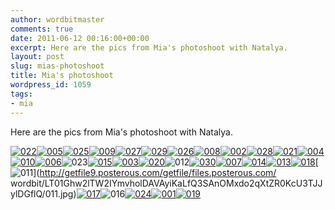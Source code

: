 ```yaml
---
author: wordbitmaster
comments: true
date: 2011-06-12 00:16:00+00:00
excerpt: Here are the pics from Mia's photoshoot with Natalya.
layout: post
slug: mias-photoshoot
title: Mia's photoshoot
wordpress_id: 1059
tags:
- mia
---
```


Here are the pics from Mia's photoshoot with Natalya.

[![022](http://wordbitarchives.files.wordpress.com/2013/02/022.jpg?w=300)](http://wordbitarchives.files.wordpress.com/2013/02/022.jpg)[![005](http://wordbitarchives.files.wordpress.com/2013/02/005.jpg?w=300)](http://wordbitarchives.files.wordpress.com/2013/02/005.jpg)[![025](http://wordbitarchives.files.wordpress.com/2013/02/025.jpg?w=300)](http://wordbitarchives.files.wordpress.com/2013/02/025.jpg)[![009](http://wordbitarchives.files.wordpress.com/2013/02/009.jpg?w=300)](http://wordbitarchives.files.wordpress.com/2013/02/009.jpg)[![027](http://wordbitarchives.files.wordpress.com/2013/02/027.jpg?w=300)](http://wordbitarchives.files.wordpress.com/2013/02/027.jpg)[![029](http://wordbitarchives.files.wordpress.com/2013/02/029.jpg?w=300)](http://wordbitarchives.files.wordpress.com/2013/02/029.jpg)[![026](http://wordbitarchives.files.wordpress.com/2013/02/026.jpg?w=300)](http://wordbitarchives.files.wordpress.com/2013/02/026.jpg)[![008](http://wordbitarchives.files.wordpress.com/2013/02/008.jpg?w=300)](http://wordbitarchives.files.wordpress.com/2013/02/008.jpg)[![002](http://wordbitarchives.files.wordpress.com/2013/02/002.jpg?w=300)](http://wordbitarchives.files.wordpress.com/2013/02/002.jpg)[![028](http://wordbitarchives.files.wordpress.com/2013/02/028.jpg?w=300)](http://wordbitarchives.files.wordpress.com/2013/02/028.jpg)[![021](http://wordbitarchives.files.wordpress.com/2013/02/021.jpg?w=300)](http://wordbitarchives.files.wordpress.com/2013/02/021.jpg)[![004](http://wordbitarchives.files.wordpress.com/2013/02/004.jpg?w=300)](http://wordbitarchives.files.wordpress.com/2013/02/004.jpg)[![010](http://wordbitarchives.files.wordpress.com/2013/02/010.jpg?w=300)](http://wordbitarchives.files.wordpress.com/2013/02/010.jpg)[![006](http://wordbitarchives.files.wordpress.com/2013/02/006.jpg?w=300)](http://wordbitarchives.files.wordpress.com/2013/02/006.jpg)![023](http://wordbitarchives.files.wordpress.com/2013/02/023.jpg?w=199)[![015](http://wordbitarchives.files.wordpress.com/2013/02/015.jpg?w=300)](http://wordbitarchives.files.wordpress.com/2013/02/015.jpg)[![003](http://wordbitarchives.files.wordpress.com/2013/02/003.jpg?w=300)](http://wordbitarchives.files.wordpress.com/2013/02/003.jpg)[![020](http://wordbitarchives.files.wordpress.com/2013/02/020.jpg?w=300)](http://wordbitarchives.files.wordpress.com/2013/02/020.jpg)![012](http://wordbitarchives.files.wordpress.com/2013/02/012.jpg?w=200)[![030](http://wordbitarchives.files.wordpress.com/2013/02/030.jpg?w=300)](http://wordbitarchives.files.wordpress.com/2013/02/030.jpg)[![007](http://wordbitarchives.files.wordpress.com/2013/02/007.jpg?w=300)](http://wordbitarchives.files.wordpress.com/2013/02/007.jpg)[![014](http://wordbitarchives.files.wordpress.com/2013/02/014.jpg?w=300)](http://wordbitarchives.files.wordpress.com/2013/02/014.jpg)[![013](http://wordbitarchives.files.wordpress.com/2013/02/013.jpg?w=300)](http://wordbitarchives.files.wordpress.com/2013/02/013.jpg)[![018](http://wordbitarchives.files.wordpress.com/2013/02/018.jpg?w=300)](http://wordbitarchives.files.wordpress.com/2013/02/018.jpg)[![011](http://wordbitarchives.files.wordpress.com/2013/02/011-scaled-500.jpg?w=300)](http://getfile9.posterous.com/getfile/files.posterous.com/
wordbit/LT01Ghw2lTW2IYmvholDAVAyiKaLfQ3SAnOMxdo2qXtZR0KcU3TJJylDGflQ/011.jpg)[![017](http://wordbitarchives.files.wordpress.com/2013/02/017.jpg?w=300)](http://wordbitarchives.files.wordpress.com/2013/02/017.jpg)![016](http://wordbitarchives.files.wordpress.com/2013/02/016.jpg?w=200)[![024](http://wordbitarchives.files.wordpress.com/2013/02/024.jpg?w=300)](http://wordbitarchives.files.wordpress.com/2013/02/024.jpg)[![001](http://wordbitarchives.files.wordpress.com/2013/02/001.jpg?w=300)](http://wordbitarchives.files.wordpress.com/2013/02/001.jpg)[![019](http://wordbitarchives.files.wordpress.com/2013/02/019.jpg?w=300)](http://wordbitarchives.files.wordpress.com/2013/02/019.jpg)
